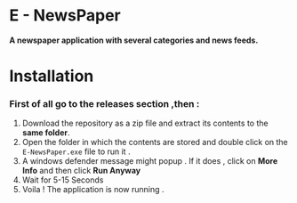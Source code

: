 # E - NewsPaper 
<b>A newspaper application with several categories and news feeds.</b> 

# Installation
### First of all go to the releases section ,then :
1. Download the repository as a zip file and extract its contents to the <b>same folder</b>.
2. Open the folder in which the contents are stored and double click on the `E-NewsPaper.exe` file to run it . 
3. A windows defender message might popup . If it does , click on <b>More Info</b> and then click <b>Run Anyway </b>
4. Wait for 5-15 Seconds
5. Voila ! The application is now running . 
